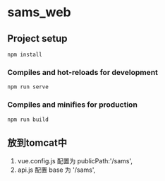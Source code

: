 # sams_web

## Project setup
```
npm install
```

### Compiles and hot-reloads for development
```
npm run serve
```

### Compiles and minifies for production
```
npm run build
```

## 放到tomcat中

1. vue.config.js 配置为 publicPath:'/sams',
2. api.js 配置 base 为 '/sams',